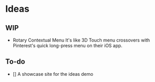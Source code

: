 # Ideas
## WIP
* Rotary Contextual Menu
  It's like 3D Touch menu crossovers with Pinterest's quick long-press menu on their iOS app.

## To-do
- [] A showcase site for the ideas demo
